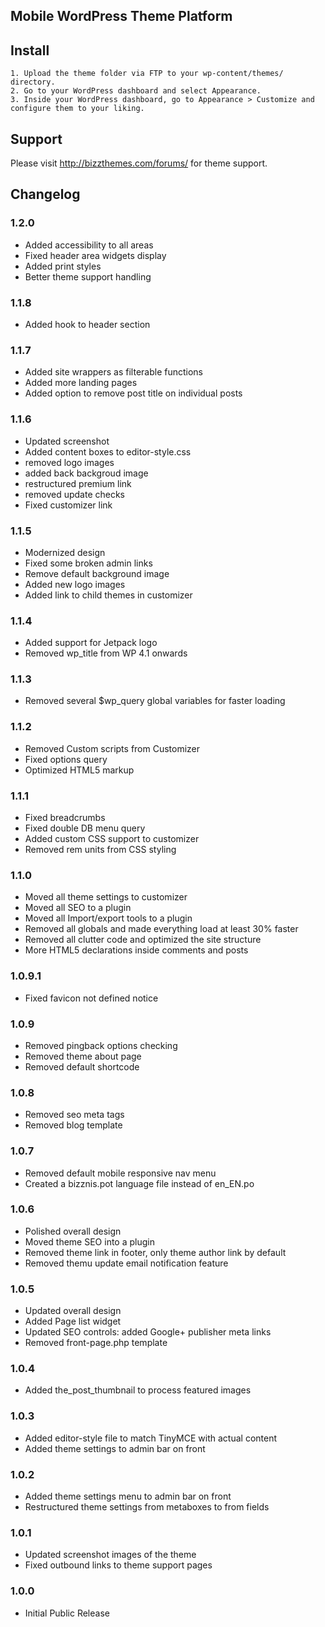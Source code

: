 Mobile WordPress Theme Platform
----

Install
----
	1. Upload the theme folder via FTP to your wp-content/themes/ directory.
	2. Go to your WordPress dashboard and select Appearance.
	3. Inside your WordPress dashboard, go to Appearance > Customize and configure them to your liking.

Support
----

Please visit http://bizzthemes.com/forums/ for theme support.

Changelog
----

### 1.2.0
* Added accessibility to all areas
* Fixed header area widgets display
* Added print styles
* Better theme support handling

### 1.1.8
* Added hook to header section

### 1.1.7
* Added site wrappers as filterable functions
* Added more landing pages
* Added option to remove post title on individual posts

### 1.1.6
* Updated screenshot
* Added content boxes to editor-style.css
* removed logo images
* added back backgroud image
* restructured premium link
* removed update checks
* Fixed customizer link

### 1.1.5
* Modernized design
* Fixed some broken admin links
* Remove default background image
* Added new logo images
* Added link to child themes in customizer

### 1.1.4
* Added support for Jetpack logo
* Removed wp_title from WP 4.1 onwards

### 1.1.3
* Removed several $wp_query global variables for faster loading

### 1.1.2
* Removed Custom scripts from Customizer
* Fixed options query
* Optimized HTML5 markup

### 1.1.1
* Fixed breadcrumbs
* Fixed double DB menu query
* Added custom CSS support to customizer
* Removed rem units from CSS styling

### 1.1.0
* Moved all theme settings to customizer
* Moved all SEO to a plugin
* Moved all Import/export tools to a plugin
* Removed all globals and made everything load at least 30% faster
* Removed all clutter code and optimized the site structure
* More HTML5 declarations inside comments and posts

### 1.0.9.1
* Fixed favicon not defined notice

### 1.0.9
* Removed pingback options checking
* Removed theme about page
* Removed default shortcode

### 1.0.8

* Removed seo meta tags
* Removed blog template

### 1.0.7

* Removed default mobile responsive nav menu
* Created a bizznis.pot language file instead of en_EN.po

### 1.0.6

* Polished overall design
* Moved theme SEO into a plugin
* Removed theme link in footer, only theme author link by default
* Removed themu update email notification feature

### 1.0.5

* Updated overall design
* Added Page list widget
* Updated SEO controls: added Google+ publisher meta links
* Removed front-page.php template

### 1.0.4

* Added the_post_thumbnail to process featured images

### 1.0.3

* Added editor-style file to match TinyMCE with actual content
* Added theme settings to admin bar on front

### 1.0.2

* Added theme settings menu to admin bar on front
* Restructured theme settings from metaboxes to from fields

### 1.0.1

* Updated screenshot images of the theme
* Fixed outbound links to theme support pages

### 1.0.0

* Initial Public Release
